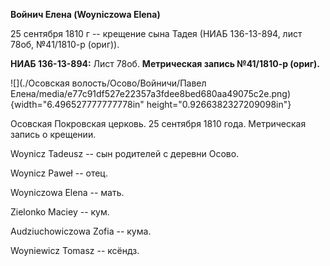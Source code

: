 **Войнич Елена (Woyniczowa Elena)**

25 сентября 1810 г -- крещение сына Тадея (НИАБ 136-13-894, лист 78об,
№41/1810-р (ориг)).

**НИАБ 136-13-894:** Лист 78об. **Метрическая запись №41/1810-р
(ориг).**

![](./Осовская волость/Осово/Войничи/Павел Елена/media/e77c91df527e22357a3fdee8bed680aa49075c2e.png){width="6.496527777777778in"
height="0.9266382327209098in"}

Осовская Покровская церковь. 25 сентября 1810 года. Метрическая запись о
крещении.

Woynicz Tadeusz -- сын родителей с деревни Осовo.

Woynicz Paweł -- отец.

Woyniczowa Elena -- мать.

Zielonko Maciey -- кум.

Audziuchowiczowa Zofia -- кума.

Woyniewicz Tomasz -- ксёндз.
